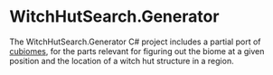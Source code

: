 ﻿# WitchHutSearch.Generator

The WitchHutSearch.Generator C# project includes a partial port of [cubiomes](https://github.com/Cubitect/cubiomes), 
for the parts relevant for figuring out the biome at a given position and the location of a witch hut structure in a region.